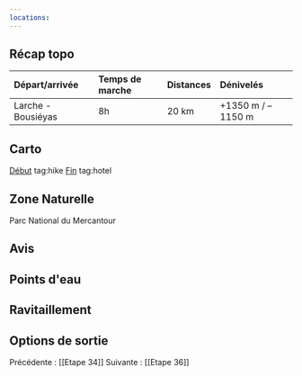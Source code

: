 ```yaml
---
locations: 
---
```

## Récap topo

| Départ/arrivée     | Temps de marche | Distances | Dénivelés         |
| :----------------- | :-------------- | :-------- | :---------------- |
| Larche - Bousiéyas | 8h              | 20 km     | +1350 m / –1150 m |
## Carto  
[Début](geo:44.450924,6.846459) tag:hike
[Fin](geo:44.322373,6.86055) tag:hotel 
## Zone Naturelle
Parc National du Mercantour
## Avis

## Points d'eau

## Ravitaillement

## Options de sortie

Précédente : [[Etape 34]]
Suivante : [[Etape 36]]